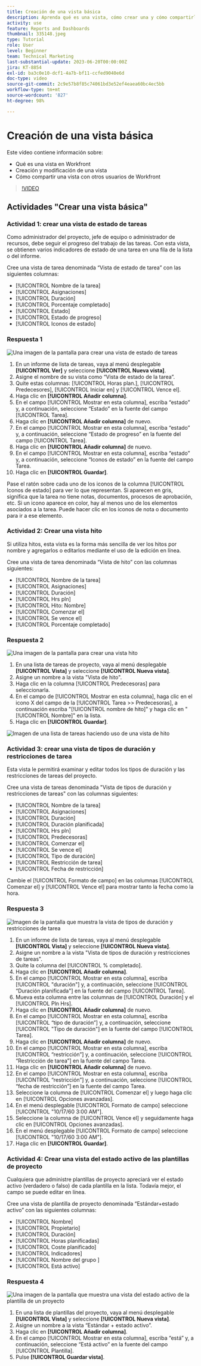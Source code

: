 ```yaml
---
title: Creación de una vista básica
description: Aprenda qué es una vista, cómo crear una y cómo compartirla con otros usuarios en Workfront.
activity: use
feature: Reports and Dashboards
thumbnail: 335148.jpeg
type: Tutorial
role: User
level: Beginner
team: Technical Marketing
last-substantial-update: 2023-06-20T00:00:00Z
jira: KT-8854
exl-id: ba3c0e10-dcf1-4a7b-bf11-ccfed9040e6d
doc-type: video
source-git-commit: 2c9e57b8f85c74061bd3e52ef4eaea60bc4ec5bb
workflow-type: tm+mt
source-wordcount: '827'
ht-degree: 98%

---
```


# Creación de una vista básica

Este vídeo contiene información sobre:

* Qué es una vista en Workfront
* Creación y modificación de una vista
* Cómo compartir una vista con otros usuarios de Workfront

>[!VIDEO](https://video.tv.adobe.com/v/335148/?quality=12&learn=on)

## Actividades &quot;Crear una vista básica&quot;


### Actividad 1: crear una vista de estado de tareas

Como administrador del proyecto, jefe de equipo o administrador de recursos, debe seguir el progreso del trabajo de las tareas. Con esta vista, se obtienen varios indicadores de estado de una tarea en una fila de la lista o del informe.

Cree una vista de tarea denominada “Vista de estado de tarea” con las siguientes columnas:

* [!UICONTROL Nombre de la tarea]
* [!UICONTROL Asignaciones]
* [!UICONTROL Duración]
* [!UICONTROL Porcentaje completado]
* [!UICONTROL Estado]
* [!UICONTROL Estado de progreso]
* [!UICONTROL Iconos de estado]

### Respuesta 1

![Una imagen de la pantalla para crear una vista de estado de tareas](assets/view-exercise.png)

1. En un informe de lista de tareas, vaya al menú desplegable **[!UICONTROL Ver]** y seleccione **[!UICONTROL Nueva vista]**.
1. Asigne el nombre de su vista como “Vista de estado de la tarea”.
1. Quite estas columnas: [!UICONTROL Horas plan.], [!UICONTROL Predecesores], [!UICONTROL Iniciar en] y [!UICONTROL Vence el].
1. Haga clic en **[!UICONTROL Añadir columna]**.
1. En el campo [!UICONTROL Mostrar en esta columna], escriba “estado” y, a continuación, seleccione “Estado” en la fuente del campo [!UICONTROL Tarea].
1. Haga clic en **[!UICONTROL Añadir columna]** de nuevo.
1. En el campo [!UICONTROL Mostrar en esta columna], escriba “estado” y, a continuación, seleccione “Estado de progreso” en la fuente del campo [!UICONTROL Tarea].
1. Haga clic en **[!UICONTROL Añadir columna]** de nuevo.
1. En el campo [!UICONTROL Mostrar en esta columna], escriba “estado” y, a continuación, seleccione “Iconos de estado” en la fuente del campo Tarea.
1. Haga clic en **[!UICONTROL Guardar]**.

Pase el ratón sobre cada uno de los iconos de la columna [!UICONTROL Iconos de estado] para ver lo que representan. Si aparecen en gris, significa que la tarea no tiene notas, documentos, procesos de aprobación, etc. Si un icono aparece en color, hay al menos uno de los elementos asociados a la tarea. Puede hacer clic en los iconos de nota o documento para ir a ese elemento.

### Actividad 2: Crear una vista hito

Si utiliza hitos, esta vista es la forma más sencilla de ver los hitos por nombre y agregarlos o editarlos mediante el uso de la edición en línea.

Cree una vista de tarea denominada “Vista de hito” con las columnas siguientes:

* [!UICONTROL Nombre de la tarea]
* [!UICONTROL Asignaciones]
* [!UICONTROL Duración]
* [!UICONTROL Hrs pln]
* [!UICONTROL Hito: Nombre]
* [!UICONTROL Comenzar el]
* [!UICONTROL Se vence el]
* [!UICONTROL Porcentaje completado]


### Respuesta 2

![Una imagen de la pantalla para crear una vista hito](assets/view-milestone-exercise-1.png)

1. En una lista de tareas de proyecto, vaya al menú desplegable **[!UICONTROL Vista]** y seleccione **[!UICONTROL Nueva vista]**.
1. Asigne un nombre a la vista &quot;Vista de hito&quot;.
1. Haga clic en la columna [!UICONTROL Predecesoras] para seleccionarla.
1. En el campo de [!UICONTROL Mostrar en esta columna], haga clic en el icono X del campo de la [!UICONTROL Tarea >> Predecesoras], a continuación escriba &quot;[!UICONTROL nombre de hito]&quot; y haga clic en &quot;[!UICONTROL Nombre]&quot; en la lista.
1. Haga clic en **[!UICONTROL Guardar]**.

![Imagen de una lista de tareas haciendo uso de una vista de hito](assets/view-milestone-exercise-2.png)

### Actividad 3: crear una vista de tipos de duración y restricciones de tarea

Esta vista le permitirá examinar y editar todos los tipos de duración y las restricciones de tareas del proyecto.

Cree una vista de tareas denominada &quot;Vista de tipos de duración y restricciones de tareas&quot; con las columnas siguientes:

* [!UICONTROL Nombre de la tarea]
* [!UICONTROL Asignaciones]
* [!UICONTROL Duración]
* [!UICONTROL Duración planificada]
* [!UICONTROL Hrs pln]
* [!UICONTROL Predecesoras]
* [!UICONTROL Comenzar el]
* [!UICONTROL Se vence el]
* [!UICONTROL Tipo de duración]
* [!UICONTROL Restricción de tarea]
* [!UICONTROL Fecha de restricción]

Cambie el [!UICONTROL Formato de campo] en las columnas [!UICONTROL Comenzar el] y [!UICONTROL Vence el] para mostrar tanto la fecha como la hora.

### Respuesta 3

![Imagen de la pantalla que muestra la vista de tipos de duración y restricciones de tarea](assets/view-activity-3.png)

1. En un informe de lista de tareas, vaya al menú desplegable **[!UICONTROL Vista]** y seleccione **[!UICONTROL Nueva vista]**.
1. Asigne un nombre a la vista &quot;Vista de tipos de duración y restricciones de tareas&quot;.
1. Quite la columna del [!UICONTROL % completado].
1. Haga clic en **[!UICONTROL Añadir columna]**.
1. En el campo [!UICONTROL Mostrar en esta columna], escriba [!UICONTROL &quot;duración&quot;] y, a continuación, seleccione [!UICONTROL “Duración planificada&quot;] en la fuente del campo [!UICONTROL Tarea].
1. Mueva esta columna entre las columnas de [!UICONTROL Duración] y el [!UICONTROL Pln Hrs].
1. Haga clic en **[!UICONTROL Añadir columna]** de nuevo.
1. En el campo [!UICONTROL Mostrar en esta columna], escriba [!UICONTROL “tipo de duración”] y, a continuación, seleccione [!UICONTROL &quot;Tipo de duración&quot;] en la fuente del campo [!UICONTROL Tarea].
1. Haga clic en **[!UICONTROL Añadir columna]** de nuevo.
1. En el campo [!UICONTROL Mostrar en esta columna], escriba [!UICONTROL “restricción”] y, a continuación, seleccione [!UICONTROL “Restricción de tarea”] en la fuente del campo Tarea.
1. Haga clic en **[!UICONTROL Añadir columna]** de nuevo.
1. En el campo [!UICONTROL Mostrar en esta columna], escriba [!UICONTROL “restricción”] y, a continuación, seleccione [!UICONTROL “fecha de restricción”] en la fuente del campo Tarea.
1. Seleccione la columna de [!UICONTROL Comenzar el] y luego haga clic en [!UICONTROL Opciones avanzadas].
1. En el menú desplegable [!UICONTROL Formato de campo] seleccione [!UICONTROL &quot;10/17/60 3:00 AM&quot;].
1. Seleccione la columna de [!UICONTROL Vence el] y seguidamente haga clic en [!UICONTROL Opciones avanzadas].
1. En el menú desplegable [!UICONTROL Formato de campo] seleccione [!UICONTROL &quot;10/17/60 3:00 AM&quot;].
1. Haga clic en **[!UICONTROL Guardar]**.

### Actividad 4: Crear una vista del estado activo de las plantillas de proyecto

Cualquiera que administre plantillas de proyecto apreciará ver el estado activo (verdadero o falso) de cada plantilla en la lista. Todavía mejor, el campo se puede editar en línea.

Cree una vista de plantilla de proyecto denominada “Estándar+estado activo” con las siguientes columnas:

* [!UICONTROL Nombre]
* [!UICONTROL Propietario]
* [!UICONTROL Duración]
* [!UICONTROL Horas planificadas]
* [!UICONTROL Coste planificado]
* [!UICONTROL Indicadores]
* [!UICONTROL Nombre del grupo ]
* [!UICONTROL Está activo]


### Respuesta 4

![Una imagen de la pantalla que muestra una vista del estado activo de la plantilla de un proyecto](assets/view-activity-4.png)

1. En una lista de plantillas del proyecto, vaya al menú desplegable **[!UICONTROL Vista]** y seleccione **[!UICONTROL Nueva vista]**.
1. Asigne un nombre a la vista “Estándar + estado activo”.
1. Haga clic en **[!UICONTROL Añadir columna]**.
1. En el campo [!UICONTROL Mostrar en esta columna], escriba “está” y, a continuación, seleccione “Está activo” en la fuente del campo [!UICONTROL Plantilla].
1. Pulse **[!UICONTROL Guardar vista]**.
